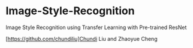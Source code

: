 # Image-Style-Recognition
Image Style Recognition using Transfer Learning with Pre-trained ResNet

[https://github.com/chundiliu]Chundi Liu and Zhaoyue Cheng
